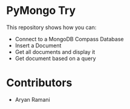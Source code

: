 # PyMongo Try

This repository shows how you can:
* Connect to a MongoDB Compass Database
* Insert a Document
* Get all documents and display it
* Get document based on a query

# Contributors
* Aryan Ramani